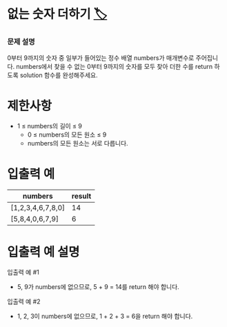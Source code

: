 # 없는 숫자 더하기 [🏷️](https://programmers.co.kr/learn/courses/30/lessons/86051)

### 문제 설명
0부터 9까지의 숫자 중 일부가 들어있는 정수 배열 numbers가 매개변수로 주어집니다. numbers에서 찾을 수 없는 0부터 9까지의 숫자를 모두 찾아 더한 수를 return 하도록 solution 함수를 완성해주세요.

# 제한사항
- 1 ≤ numbers의 길이 ≤ 9
  - 0 ≤ numbers의 모든 원소 ≤ 9
  - numbers의 모든 원소는 서로 다릅니다.

# 입출력 예
numbers | result
---|---
[1,2,3,4,6,7,8,0] | 14
[5,8,4,0,6,7,9] | 6

# 입출력 예 설명
입출력 예 #1
- 5, 9가 numbers에 없으므로, 5 + 9 = 14를 return 해야 합니다.

입출력 예 #2
- 1, 2, 3이 numbers에 없으므로, 1 + 2 + 3 = 6을 return 해야 합니다.
